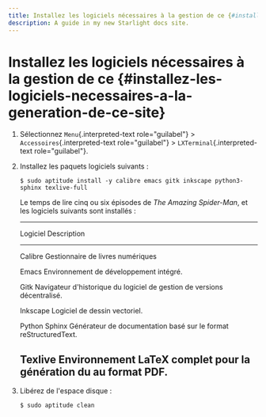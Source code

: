 ```yaml
---
title: Installez les logiciels nécessaires à la gestion de ce {#installez-les-logiciels-necessaires-a-la-generation-de-ce-site}
description: A guide in my new Starlight docs site.
---
```

# Installez les logiciels nécessaires à la gestion de ce {#installez-les-logiciels-necessaires-a-la-generation-de-ce-site}

1.  Sélectionnez `Menu`{.interpreted-text role="guilabel"} \>
    `Accessoires`{.interpreted-text role="guilabel"} \>
    `LXTerminal`{.interpreted-text role="guilabel"}.

2.  Installez les paquets logiciels suivants :

    ``` console
    $ sudo aptitude install -y calibre emacs gitk inkscape python3-sphinx texlive-full
    ```

    Le temps de lire cinq ou six épisodes de *The Amazing Spider-Man*,
    et les logiciels suivants sont installés :

      -----------------------------------------------------------------------
      Logiciel      Description
      ------------- ---------------------------------------------------------
      Calibre       Gestionnaire de livres numériques

      Emacs         Environnement de développement intégré.

      Gitk          Navigateur d\'historique du logiciel de gestion de
                    versions décentralisé.

      Inkscape      Logiciel de dessin vectoriel.

      Python Sphinx Générateur de documentation basé sur le format
                    reStructuredText.

      Texlive       Environnement LaTeX complet pour la génération du au
                    format PDF.
      -----------------------------------------------------------------------

3.  Libérez de l\'espace disque :

    ``` console
    $ sudo aptitude clean
    ```
